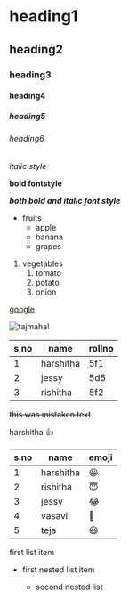# heading1
## heading2
### heading3
#### heading4
##### heading5
###### heading6

*italic style*

**bold fontstyle**

***both bold and italic font style***

* fruits
  * apple
  * banana
  * grapes
  
1. vegetables
    1. tomato
    2. potato
    3. onion

[google](https://www.google.co.in)

![tajmahal](https://upload.wikimedia.org/wikipedia/commons/thumb/6/67/Taj_Mahal_in_India_-_Kristian_Bertel.jpg/1200px-Taj_Mahal_in_India_-_Kristian_Bertel.jpg)

s.no|name|rollno
-----|----|------
1|harshitha|5f1
2|jessy|5d5
3|rishitha|5f2

~~this was mistaken text~~

harshitha :+1:

s.no|name|emoji
-----|----|-----
1|harshitha|:grinning:
2|rishitha|:innocent:
3|jessy|:joy:
4|vasavi|:rofl:
5|teja|:smiley:

first list item

- first nested list item

  - second nested list




